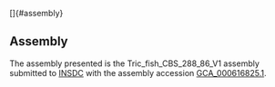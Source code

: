[]{#assembly}

Assembly
--------

The assembly presented is the Tric\_fish\_CBS\_288\_86\_V1 assembly
submitted to [INSDC](http://www.insdc.org) with the assembly accession
[GCA\_000616825.1](http://www.ebi.ac.uk/ena/data/view/GCA_000616825.1).
